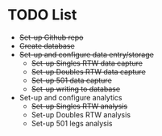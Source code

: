 # TODO List

- ~~Set-up Github repo~~
- ~~Create database~~
- ~~Set-up and configure data entry/storage~~
    - ~~Set-up Singles RTW data capture~~
    - ~~Set-up Doubles RTW data capture~~
    - ~~Set-up 501 data capture~~
    - ~~Set-up writing to database~~
- Set-up and configure analytics
    - ~~Set-up Singles RTW analysis~~
    - Set-up Doubles RTW analysis
    - Set-up 501 legs analysis